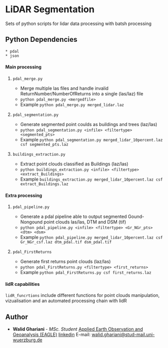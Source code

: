 # LiDAR Segmentation

Sets of python scripts for lidar data processing with batsh processing 
## Python Dependencies
```
* pdal
* json 
```
#### Main processing 

1. `pdal_merge.py`
   * Merge multiple las files and handle invalid ReturnNumber/NumberOfReturns into a single (las/laz) file
   * `python pdal_merge.py <mergedfile>` 
   * Example `python pdal_merge.py merged_lidar.laz`

2. `pdal_segmentation.py`
   * Generate segmented point coulds as buildings and trees (laz/las)
   * `python pdal_segmentation.py <infile> <filtertype> <segmented_pts>` 
   * Example `python pdal_segmentation.py merged_lidar_10percent.laz csf segmented_pts.laz` 
 
3. `buildings_extraction.py`
   * Extract point clouds classified as Buildings (laz/las)
   * `python buildings_extraction.py <infile> <filtertype> <extract_Buildings>` 
   * Example `buildings_extraction.py merged_lidar_10percent.laz csf extract_Buildings.laz` 


#### Extra processing 
1. `pdal_pipeline.py`
   * Generate a pdal pipeline able to output segmented Gound-Nongound point clouds las/las, DTM and DSM (tif)
   * `python pdal_pipeline.py <infile> <filtertype> <Gr_NGr_pts> <dtm> <dsm>` 
   * Example `python pdal_pipeline.py merged_lidar_10percent.laz csf Gr_NGr_csf.laz dtm_pdal.tif dsm_pdal.tif`

2. `pdal_FirstReturns`
   * Generate first returns point clouds (laz/las)
   * `python pdal_FirstReturns.py <filtertype> <first_returns>` 
   * Example `python pdal_FirstReturns.py csf first_returns.laz`

#### lidR capabilities
`lidR_funcrtions` include different functions for point clouds manipulation, vizualisation and an automated processing chain with lidR

## Author

* **Walid Ghariani** - *MSc. Student*  [Applied Earth Observation and Geoanalysis (EAGLE)](http://eagle-science.org/) [linkedin](https://www.linkedin.com/in/walid-ghariani-893365138/) E-mail: walid.ghariani@stud-mail.uni-wuerzburg.de

